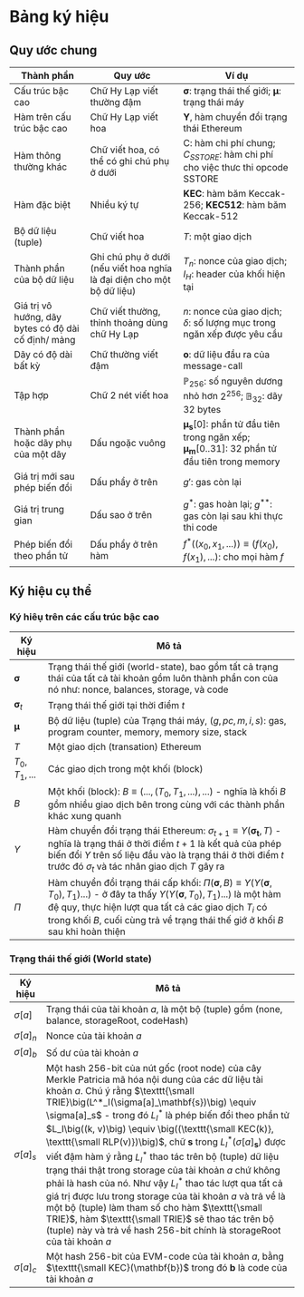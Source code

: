 # Bảng ký hiệu
## Quy ước chung
|Thành phần                 |Quy ước                        |Ví dụ
|------                     |------                         |------
|Cấu trúc bậc cao           |Chữ Hy Lạp viết thường đậm     |$\mathbf{\sigma}$: trạng thái thế giới; $\mathbf{\mu}$: trạng thái máy  
|Hàm trên cấu trúc bậc cao  |Chữ Hy Lạp viết hoa            |$\mathbf{\Upsilon}$, hàm chuyển đổi trạng thái Ethereum
|Hàm thông thường khác      |Chữ viết hoa, có thể có ghi chú phụ ở dưới |C: hàm chi phí chung; $C_{SSTORE}$: hàm chi phí cho việc thưc thi opcode SSTORE
|Hàm đặc biệt               |Nhiều ký tự                    |**KEC**: hàm băm Keccak-256; **KEC512**: hàm băm Keccak-512
|Bộ dữ liệu (tuple)         |Chữ viết hoa                   |$T$: một giao dịch
|Thành phần của bộ dữ liệu  |Ghi chú phụ ở dưới (nếu viết hoa nghĩa là đại diện cho một bộ dữ liệu)   |$T_n$: nonce của giao dịch; $I_H$: header của khối hiện tại
|Giá trị vô hướng, dãy bytes có độ dài cố định/ mảng        |Chữ viết thường, thỉnh thoảng dùng chữ Hy Lạp  |$n$: nonce của giao dịch; $\delta$: số lượng mục trong ngăn xếp được yêu cầu
|Dãy có độ dài bất kỳ       |Chữ thường viết đậm            |$\mathbf{o}$: dữ liệu đầu ra của message-call
|Tập hợp                    |Chữ 2 nét viết hoa             |$\mathbb{P}_{256}$: số nguyên dương nhỏ hơn $2^{256}$; $\mathbb{B}_{32}$: dãy 32 bytes
|Thành phần hoặc dãy phụ của một dãy  |Dấu ngoặc vuông  |$\mathbf{{\mu}_s}[0]$: phần tử đầu tiên trong ngăn xếp; $\mathbf{{\mu}_m}[0..31]$: 32 phần tử đầu tiên trong memory
|Giá trị mới sau phép biến đổi  |Dấu phẩy ở trên  |$g'$: gas còn lại
|Giá trị trung gian | Dấu sao ở trên  |$g^*$: gas hoàn lại; $g^{**}$: gas còn lại sau khi thực thi code
|Phép biến đổi theo phần tử |Dấu phẩy ở trên hàm  |$f^*\big((x_0, x_1, ...) \big) \equiv \big(f(x_0), f(x_1), ... \big)$: cho mọi hàm $f$

## Ký hiệu cụ thể
### Ký hiêụ trên các cấu trúc bậc cao
|Ký hiệu            |Mô tả
|------             |------
|$\mathbf{\sigma}$    |Trạng thái thế giới (world-state), bao gồm tất cả trạng thái của tất cả tài khoản gồm luôn thành phần con của nó như: nonce, balances, storage, và code
|$\mathbf{\sigma}_t$  |Trạng thái thế giới tại thời điểm $t$
|$\mathbf{\mu}$       |Bộ dữ liệu (tuple) của Trạng thái máy, $(g, pc, m, i, s)$: gas, program counter, memory, memory size, stack
|$T$                |Một giao dịch (transation) Ethereum
|$T_0, T_1, ...$    |Các giao dịch trong một khối (block)
|$B$                |Một khối (block): $B \equiv \big(..., (T_0, T_1, ...), ...\big)$ - nghĩa là khối $B$ gồm nhiều giao dịch bên trong cùng với các thành phần khác xung quanh
|$\Upsilon$         |Hàm chuyển đổi trạng thái Ethereum: $\sigma_{t+1} \equiv \Upsilon(\mathbf{\sigma_{t}}, T)$ - nghĩa là trạng thái ở thời điểm $t+1$ là kết quả của phép biến đổi $\Upsilon$ trên số liệu đầu vào là trạng thái ở thời điểm $t$ trước đó $\sigma_{t}$ và tác nhân giao dịch $T$ gây ra
|$\Pi$              |Hàm chuyển đổi trạng thái cấp khối: $\Pi(\mathbf{\sigma}, B) \equiv \Upsilon\big(\Upsilon(\mathbf{\sigma}, T_0), T_1)...\big)$ - ở đây ta thấy $\Upsilon\big(\Upsilon(\mathbf{\sigma}, T_0), T_1)...\big)$ là một hàm đệ quy, thực hiện lượt qua tất cả các giao dịch $T_i$ có trong khối $B$, cuối cùng trả về trạng thái thế giớ ở khối $B$ sau khi hoàn thiện

### Trạng thái thế giới (World state)
|Ký hiệu            |Mô tả
|------             |------
|$\sigma[a]$        |Trạng thái của tài khoản $a$, là một bộ (tuple) gồm (none, balance, storageRoot, codeHash)
|$\sigma[a]_n$      |Nonce của tài khoản $a$
|$\sigma[a]_b$      |Số dư của tài khoản $a$
|$\sigma[a]_s$      |Một hash 256-bit của nút gốc (root node) của cây Merkle Patricia mã hóa nội dung của các dữ liệu tài khoản $a$. Chú ý rằng $\texttt{\small TRIE}\big(L^*_I(\sigma[a]_\mathbf{s})\big) \equiv \sigma[a]_s$ - trong đó $L^*_I$ là phép biến đổi theo phần tử $L_I\big((k, v)\big) \equiv \big((\texttt{\small KEC(k)}, \texttt{\small RLP(v)})\big)$, chữ $\mathbf{s}$ trong $L^*_I(\sigma[a]_\mathbf{s})$ được viết đậm hàm ý rằng $L^*_I$ thao tác trên bộ (tuple) dữ liệu trạng thái thật trong storage của tài khoản $a$ chứ không phải là hash của nó. Như vậy $L^*_I$ thao tác lượt qua tất cả giá trị được lưu trong storage của tài khoản $a$ và trả về là một bộ (tuple) làm tham số cho hàm $\texttt{\small TRIE}$, hàm $\texttt{\small TRIE}$ sẽ thao tác trên bộ (tuple) này và trả về hash 256-bit chính là storageRoot của tài khoản $a$
|$\sigma[a]_c$      |Một hash 256-bit của EVM-code của tài khoản $a$, bằng $\texttt{\small KEC}(\mathbf{b})$ trong đó $\mathbf{b}$ là code của tài khoản $a$
